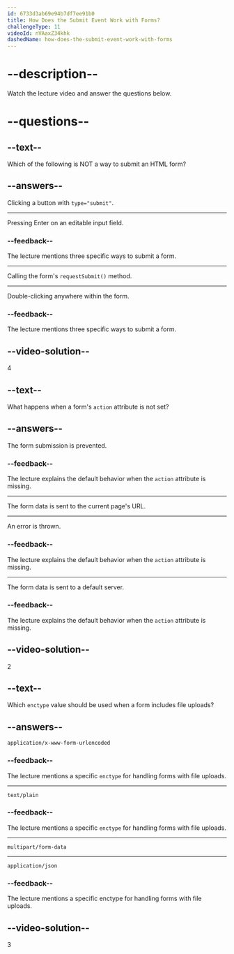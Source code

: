 ```yaml
---
id: 6733d3ab69e94b7df7ee91b0
title: How Does the Submit Event Work with Forms?
challengeType: 11
videoId: nVAaxZ34khk
dashedName: how-does-the-submit-event-work-with-forms
---
```


# --description--

Watch the lecture video and answer the questions below.

# --questions--

## --text--

Which of the following is NOT a way to submit an HTML form?

## --answers--

Clicking a button with `type="submit"`.

---

Pressing Enter on an editable input field.

### --feedback--

The lecture mentions three specific ways to submit a form.

---

Calling the form's `requestSubmit()` method.

---

Double-clicking anywhere within the form.

### --feedback--

The lecture mentions three specific ways to submit a form.

## --video-solution--

4

## --text--

What happens when a form's `action` attribute is not set?

## --answers--

The form submission is prevented.

### --feedback--

The lecture explains the default behavior when the `action` attribute is missing.

---

The form data is sent to the current page's URL.

---

An error is thrown.

### --feedback--

The lecture explains the default behavior when the `action` attribute is missing.

---

The form data is sent to a default server.

### --feedback--

The lecture explains the default behavior when the `action` attribute is missing.

## --video-solution--

2

## --text--

Which `enctype` value should be used when a form includes file uploads?

## --answers--

`application/x-www-form-urlencoded`

### --feedback--

The lecture mentions a specific `enctype` for handling forms with file uploads.

---

`text/plain`

### --feedback--

The lecture mentions a specific `enctype` for handling forms with file uploads.

---

`multipart/form-data`

---

`application/json`

### --feedback--

The lecture mentions a specific enctype for handling forms with file uploads.

## --video-solution--

3
